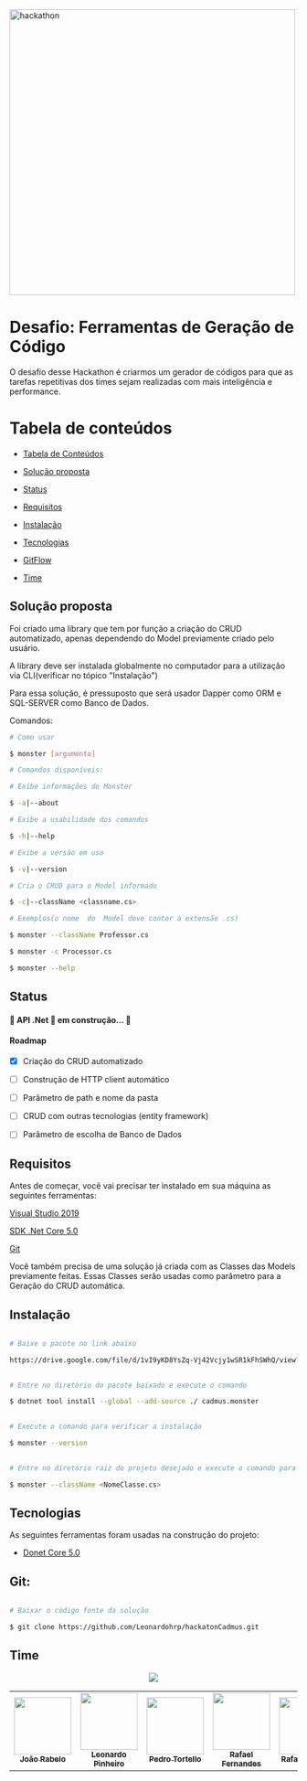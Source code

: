   

<img  alt="hackathon"  src="https://i.imgur.com/yvhrSvH.png"  width="500px"  align="center"  />

  

# Desafio: Ferramentas de Geração de Código

O desafio desse Hackathon é criarmos um gerador de códigos para que as tarefas repetitivas dos times sejam realizadas com mais inteligência e performance.

# Tabela de conteúdos

<!--ts-->

*  [Tabela de Conteúdos](#tabela-de-conteúdos)

*  [Solução proposta](#solução-proposta)

*  [Status](#status)

*  [Requisitos](#requisitos)

*  [Instalação](#instalação)

*  [Tecnologias](#tecnologias)

*  [GitFlow](#gitflow)

*  [Time](#time)

<!--te-->


## Solução proposta

Foi criado uma library que tem por função a criação do CRUD automatizado, apenas dependendo do Model previamente criado pelo usuário.

A library deve ser instalada globalmente no computador para a utilização via CLI(verificar no tópico "Instalação")

Para essa solução, é pressuposto que será usador Dapper como ORM e SQL-SERVER como Banco de Dados.

Comandos:
```bash
# Como usar

$ monster [argumento]

# Comandos disponíveis:

# Exibe informações do Monster

$ -a|--about 

# Exibe a usabilidade dos comandos

$ -h|--help 

# Exibe a versão em uso

$ -v|--version

# Cria o CRUD para o Model informado

$ -c|--className <classname.cs> 

# Exemplos(o nome  do  Model deve conter a extensão .cs)

$ monster --className Professor.cs

$ monster -c Processor.cs

$ monster --help
```


## Status

<h4> 🚧 API .Net 🚀 em construção... 🚧 </h4>

#### Roadmap
- [x] Criação do CRUD automatizado
- [ ] Construção de HTTP client automático
- [ ] Parâmetro de path e nome da pasta
- [ ] CRUD com outras tecnologias (entity framework)
- [ ] Parâmetro de escolha de Banco de Dados


## Requisitos

Antes de começar, você vai precisar ter instalado em sua máquina as seguintes ferramentas:

[Visual Studio 2019](https://visualstudio.microsoft.com/vs/)

[SDK .Net Core 5.0](https://dotnet.microsoft.com/download/dotnet/5.0)

[Git](https://git-scm.com/)

Você também precisa de uma solução já criada com as Classes das Models previamente feitas. 
Essas Classes serão usadas como parâmetro para a Geração do CRUD automática.

  

## Instalação

```bash

# Baixe o pacote no link abaixo

https://drive.google.com/file/d/1vI9yKD8YsZq-Vj42Vcjy1wSR1kFhSWhQ/view?usp=sharing

 
# Entre no diretório do pacote baixado e execute o comando

$ dotnet tool install --global --add-source ./ cadmus.monster

  
# Execute o comando para verificar a instalação

$ monster --version

  
# Entre no diretório raiz do projeto desejado e execute o comando para gerar o CRUD

$ monster --className <NomeClasse.cs>
```

  

## Tecnologias

As seguintes ferramentas foram usadas na construção do projeto:

-  [Donet Core 5.0](https://docs.microsoft.com/pt-br/aspnet/core/?view=aspnetcore-5.0)

  

## Git:

```bash

# Baixar o código fonte da solução

$ git clone https://github.com/Leonardohrp/hackatonCadmus.git
```

  

## Time

<p  align="center"><img  src="https://img.shields.io/static/v1?label=Cadmus&message=Time Monster&color=42b6f5&style=for-the-badge&logo"/></p>

<table  align="center">

<tr  border="hidden">

<td  align="center"  border="hidden"><a  href="https://github.com/joaorabelo"><img  src="https://i.imgur.com/NsccSc0.jpg"  width="100px;"  height="100px"  alt=""/><br  /><sub><b>João Rabelo</b></sub></a></td>

<td  align="center"><a  href="https://github.com/leonardohrp"><img  src="https://i.imgur.com/LxJ1dxG.jpg"  width="100px;"  height="100px"  alt=""/><br  /><sub><b>Leonardo Pinheiro</b></sub></a></td>

<td  align="center"><a  href="https://github.com/ptortello"><img  src="https://i.imgur.com/RuXDqgZ.jpg"  width="100px;"  alt=""/><br  /><sub><b>Pedro Tortello</b></sub></a></td>

<td  align="center"><a  href="https://www.linkedin.com/in/rafael-quevedo-fernandes-390b072b/"><img  src="https://i.imgur.com/fvLrrUJ.jpg"  width="100px;"  alt=""/><br  /><sub><b>Rafael Fernandes</b></sub></a></td>

<td  align="center"><a  href="https://www.linkedin.com/in/rafael-tadioto-2583a42a/"><img  src="https://i.imgur.com/yx1gHgy.jpg"  width="100px;"  alt=""/><br  /><sub><b>Rafael Tadioto</b></sub></a></td>

</tr>

</table>
